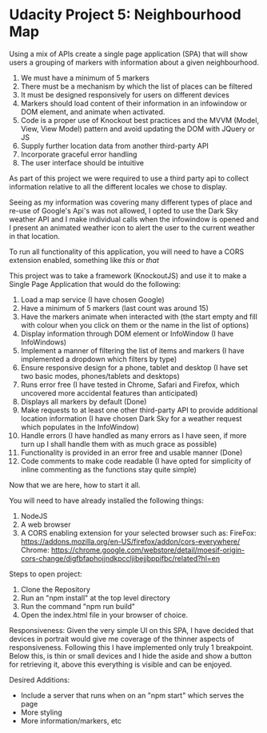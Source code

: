 # Udacity Project 5: Neighbourhood Map

Using a mix of APIs create a single page application (SPA) that will show
users a grouping of markers with information about a given neighbourhood.
1) We must have a minimum of 5 markers
2) There must be a mechanism by which the list of places can be filtered
3) It must be designed responsively for users on different devices
4) Markers should load content of their information in an infowindow or DOM
 element, and animate when activated.
5) Code is a proper use of Knockout best practices and the MVVM (Model, View,
  View Model) pattern and avoid updating the DOM with JQuery or JS
6) Supply further location data from another third-party API
7) Incorporate graceful error handling
8) The user interface should be intuitive

As part of this project we were required to use a third party api to collect
information relative to all the different locales we chose to display.

Seeing as my information was covering many different types of place and re-use
of Google's Api's was not allowed, I opted to use the Dark Sky weather API and
I make individual calls when the infowindow is opened and I present an animated
weather icon to alert the user to the current weather in that location.

To run all functionality of this application, you will need to have a CORS
 extension enabled, something like *this*  or *that*


This project was to take a framework (KnockoutJS) and use it to make a Single Page
Application that would do the following:
1) Load a map service (I have chosen Google)
2) Have a minimum of 5 markers (last count was around 15)
3) Have the markers animate when interacted with (the start empty and fill with colour
  when you click on them or the name in the list of options)
4) Display information through DOM element or InfoWindow (I have InfoWindows)
5) Implement a manner of filtering the list of items and markers (I have
  implemented a dropdown which filters by type)
6) Ensure responsive design for a phone, tablet and desktop (I have set two basic
  modes, phones/tablets and desktops)
7) Runs error free (I have tested in Chrome, Safari and Firefox, which uncovered
  more accidental features than anticipated)
8) Displays all markers by default (Done)
9) Make requests to at least one other third-party API to provide additional
location information (I have chosen Dark Sky for a weather request which
  populates in the InfoWindow)
10) Handle errors (I have handled as many errors as I have seen, if more turn up
  I shall handle them with as much grace as possible)
11) Functionality is provided in an error free and usable manner (Done)
12) Code comments to make code readable (I have opted for simplicity of inline
  commenting as the functions stay quite simple)

Now that we are here, how to start it all.

You will need to have already installed the following things:
1) NodeJS
2) A web browser
3) A CORS enabling extension for your selected browser such as:
  FireFox: https://addons.mozilla.org/en-US/firefox/addon/cors-everywhere/
  Chrome: https://chrome.google.com/webstore/detail/moesif-origin-cors-change/digfbfaphojjndkpccljibejjbppifbc/related?hl=en

Steps to open project:
1) Clone the Repository
2) Run an "npm install" at the top level directory
3) Run the command "npm run build"
4) Open the index.html file in your browser of choice.


Responsiveness:
Given the very simple UI on this SPA, I have decided that devices in portrait
would give me coverage of the thinner aspects of responsiveness. Following this
I have implemented only truly 1 breakpoint. Below this, is thin or small devices
and I hide the aside and show a button for retrieving it, above this everything
is visible and can be enjoyed.


Desired Additions:
- Include a server that runs when on an "npm start" which serves the page
- More styling
- More information/markers, etc
